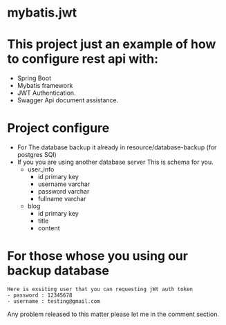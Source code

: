 # mybatis.jwt
# This project just an example of how to configure rest api with: 
  - Spring Boot 
  - Mybatis framework
  - JWT Authentication.
  - Swagger Api document assistance.
# Project configure 
  - For The database backup it already in resource/database-backup (for postgres SQl)
  - If you you are using another database server
    This is schema for you. 
      + user_info
        - id primary key
        - username varchar
        - password varchar
        - fullname varchar
      + blog
        - id primary key
        - title
        - content
        
 # For those whose you using our backup database 
    Here is exsiting user that you can requesting jWt auth token
    - password : 12345678
    - username : testing@gmail.com
    
 Any problem released to this matter please let me in the comment section. 
